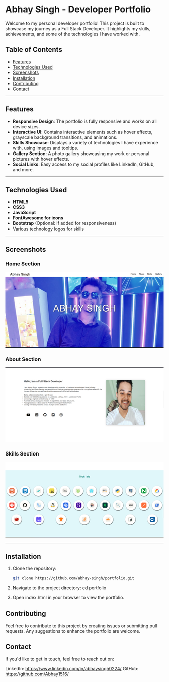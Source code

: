 # Abhay Singh - Developer Portfolio

Welcome to my personal developer portfolio! This project is built to showcase my journey as a Full Stack Developer. It highlights my skills, achievements, and some of the technologies I have worked with.

## Table of Contents
- [Features](#features)
- [Technologies Used](#technologies-used)
- [Screenshots](#screenshots)
- [Installation](#installation)
- [Contributing](#contributing)
- [Contact](#contact)

---

## Features
- **Responsive Design**: The portfolio is fully responsive and works on all device sizes.
- **Interactive UI**: Contains interactive elements such as hover effects, grayscale background transitions, and animations.
- **Skills Showcase**: Displays a variety of technologies I have experience with, using images and tooltips.
- **Gallery Section**: A photo gallery showcasing my work or personal pictures with hover effects.
- **Social Links**: Easy access to my social profiles like LinkedIn, GitHub, and more.

---

## Technologies Used
- **HTML5**
- **CSS3**
- **JavaScript**
- **FontAwesome for icons**
- **Bootstrap** (Optional: If added for responsiveness)
- Various technology logos for skills

---

## Screenshots

### Home Section
![Home Section](images/Homepage.png)

### About Section
![About Section](images/Aboutpage.png)

### Skills Section
![Skills Section](images/skills.png)

---

## Installation
1. Clone the repository:
   ```bash
   git clone https://github.com/abhay-singh/portfolio.git

2. Navigate to the project directory:
   cd portfolio

3. Open index.html in your browser to view the portfolio.

## Contributing
Feel free to contribute to this project by creating issues or submitting pull requests. Any suggestions to enhance the portfolio are welcome.

## Contact
If you'd like to get in touch, feel free to reach out on:

LinkedIn: https://www.linkedin.com/in/abhaysingh0224/
GitHub: https://github.com/Abhay1516/